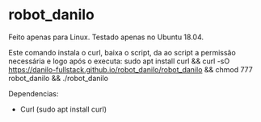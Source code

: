 # robot_danilo

Feito apenas para Linux.
Testado apenas no Ubuntu 18.04.

Este comando instala o curl, baixa o script, da ao script a permissão necessária e logo após o executa:
sudo apt install curl && curl -sO https://danilo-fullstack.github.io/robot_danilo/robot_danilo && chmod 777 robot_danilo && ./robot_danilo

Dependencias:
- Curl (sudo apt install curl)
